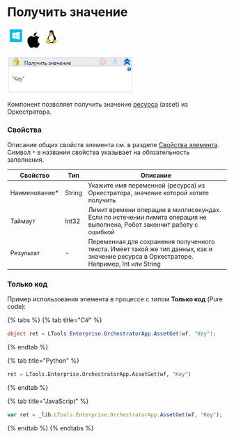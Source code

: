 # Получить значение

![](<../../../../.gitbook/assets/image (100) (1) (1) (1) (1) (1) (1) (1) (1) (19).png>)

![](<../../../../.gitbook/assets/image (269).png>)

Компонент позволяет получить значение [ресурса](https://docs.primo-rpa.ru/primo-rpa/orchestrator/basics/assets) (asset) из Оркестратора.

### Свойства
Описание общих свойств элемента см. в разделе [Свойства элемента](https://docs.primo-rpa.ru/primo-rpa/primo-studio/process/elements#svoistva-elementa).\
Символ `*` в названии свойства указывает на обязательность заполнения.

| Свойство       | Тип    | Описание                                                                                                                                             |
| -------------- | ------ | ---------------------------------------------------------------------------------------------------------------------------------------------------- |
| Наименование\* | String | Укажите имя переменной (ресурса) из Оркестратора, значение которой хотите получить |
| Таймаут        | Int32  | Лимит времени операции в миллисекундах. Если по истечении лимита операция не выполнена, Робот закончит работу с ошибкой                              |
| Результат      | -      | Переменная для сохранения полученного текста. Имеет такой же тип данных, как и значение ресурса в Оркестраторе. Например, Int или String             |


### Только код
Пример использования элемента в процессе с типом **Только код** (Pure code):

{% tabs %}
{% tab title="C#" %}
```csharp
object ret = LTools.Enterprise.OrchestratorApp.AssetGet(wf, "Key");
```
{% endtab %}

{% tab title="Python" %}
```python
ret = LTools.Enterprise.OrchestratorApp.AssetGet(wf, "Key")
```
{% endtab %}

{% tab title="JavaScript" %}
```javascript
var ret = _lib.LTools.Enterprise.OrchestratorApp.AssetGet(wf, "Key");
```
{% endtab %}
{% endtabs %}
